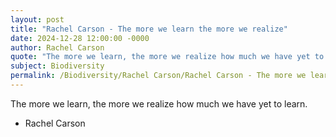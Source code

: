 ```yaml
---
layout: post
title: "Rachel Carson - The more we learn the more we realize"
date: 2024-12-28 12:00:00 -0000
author: Rachel Carson
quote: "The more we learn, the more we realize how much we have yet to learn."
subject: Biodiversity
permalink: /Biodiversity/Rachel Carson/Rachel Carson - The more we learn the more we realize
---
```


The more we learn, the more we realize how much we have yet to learn.

- Rachel Carson
